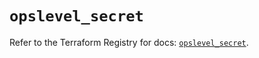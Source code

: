 # `opslevel_secret`

Refer to the Terraform Registry for docs: [`opslevel_secret`](https://registry.terraform.io/providers/opslevel/opslevel/1.6.3/docs/resources/secret).
